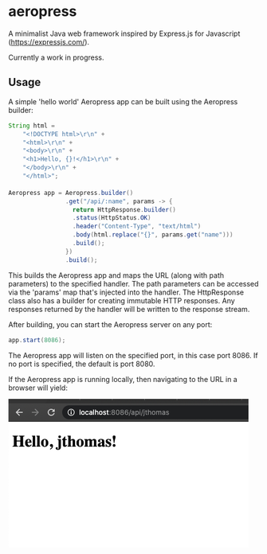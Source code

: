 # aeropress
A minimalist Java web framework inspired by Express.js for Javascript (https://expressjs.com/).

Currently a work in progress.

## Usage
A simple 'hello world' Aeropress app can be built using the Aeropress builder:

```Java
String html =
    "<!DOCTYPE html>\r\n" +
    "<html>\r\n" +
    "<body>\r\n" +
    "<h1>Hello, {}!</h1>\r\n" +
    "</body>\r\n" +
    "</html>";

Aeropress app = Aeropress.builder()
                .get("/api/:name", params -> {
                  return HttpResponse.builder()
                  .status(HttpStatus.OK)
                  .header("Content-Type", "text/html")
                  .body(html.replace("{}", params.get("name")))
                  .build();
                })
                .build();
```
This builds the Aeropress app and maps the URL (along with path parameters) to the specified handler. The path parameters can be accessed via the 'params' map that's injected into the handler. The HttpResponse class also has a builder for creating immutable HTTP responses. Any responses returned by the handler will be written to the response stream.

After building, you can start the Aeropress server on any port:

```Java
app.start(8086);
```

The Aeropress app will listen on the specified port, in this case port 8086. If no port is specified, the default is port 8080.

If the Aeropress app is running locally, then navigating to the URL in a browser will yield:

![image](https://github.com/jthomas718/aeropress/blob/master/assets/example.png)

